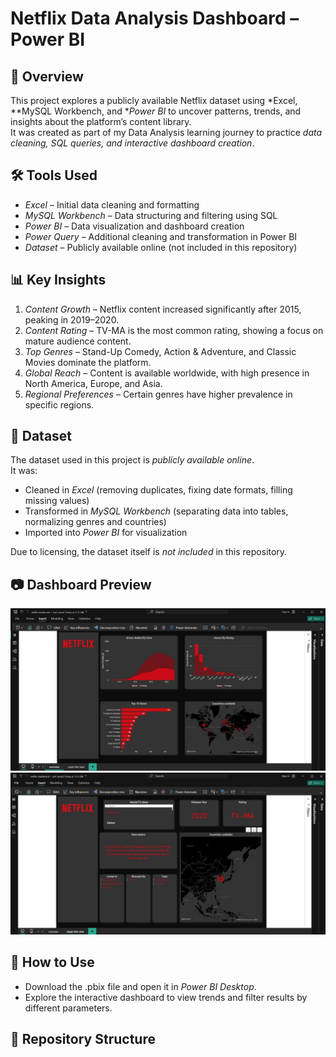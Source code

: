 # Netflix Data Analysis Dashboard – Power BI

## 📌 Overview
This project explores a publicly available Netflix dataset using *Excel, **MySQL Workbench, and **Power BI* to uncover patterns, trends, and insights about the platform’s content library.  
It was created as part of my Data Analysis learning journey to practice *data cleaning, SQL queries, and interactive dashboard creation*.

## 🛠 Tools Used
- *Excel* – Initial data cleaning and formatting
- *MySQL Workbench* – Data structuring and filtering using SQL
- *Power BI* – Data visualization and dashboard creation
- *Power Query* – Additional cleaning and transformation in Power BI
- *Dataset* – Publicly available online (not included in this repository)

## 📊 Key Insights
1. *Content Growth* – Netflix content increased significantly after 2015, peaking in 2019–2020.
2. *Content Rating* – TV-MA is the most common rating, showing a focus on mature audience content.
3. *Top Genres* – Stand-Up Comedy, Action & Adventure, and Classic Movies dominate the platform.
4. *Global Reach* – Content is available worldwide, with high presence in North America, Europe, and Asia.
5. *Regional Preferences* – Certain genres have higher prevalence in specific regions.

## 📂 Dataset
The dataset used in this project is *publicly available online*.  
It was:
- Cleaned in *Excel* (removing duplicates, fixing date formats, filling missing values)
- Transformed in *MySQL Workbench* (separating data into tables, normalizing genres and countries)
- Imported into *Power BI* for visualization

Due to licensing, the dataset itself is *not included* in this repository.

## 📷 Dashboard Preview
![Netflix Dashboard Overview](netflix_dashboard_overview.jpg)
![Netflix Dashboard Detail](netflix_dashboard_detailed.jpg)

## 🚀 How to Use
- Download the .pbix file and open it in *Power BI Desktop*.
- Explore the interactive dashboard to view trends and filter results by different parameters.

## 📂 Repository Structure



